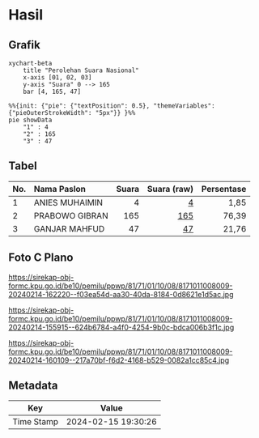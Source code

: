 # Hasil

## Grafik

```mermaid
xychart-beta
    title "Perolehan Suara Nasional"
    x-axis [01, 02, 03]
    y-axis "Suara" 0 --> 165
    bar [4, 165, 47]
```

```mermaid
%%{init: {"pie": {"textPosition": 0.5}, "themeVariables": {"pieOuterStrokeWidth": "5px"}} }%%
pie showData
    "1" : 4
    "2" : 165
    "3" : 47
```

## Tabel

| No. | Nama Paslon    | Suara | Suara (raw) | Persentase |
|:--- |:-------------- | -----:| -----------:| ----------:|
| 1   | ANIES MUHAIMIN | 4     | [4][p-1]    | 1,85       |
| 2   | PRABOWO GIBRAN | 165   | [165][p-2]  | 76,39      |
| 3   | GANJAR MAHFUD  | 47    | [47][p-3]   | 21,76      |


[p-1]: https://github.com/gigit-pemilu/pemilu-2024/blob/main/pilpres/hitung-suara/sub/81-maluku/sub/71-kota-ambon/sub/01-nusaniwe/sub/1008-benteng/sub/009-tps/sub/paslon-1.txt
[p-2]: https://github.com/gigit-pemilu/pemilu-2024/blob/main/pilpres/hitung-suara/sub/81-maluku/sub/71-kota-ambon/sub/01-nusaniwe/sub/1008-benteng/sub/009-tps/sub/paslon-2.txt
[p-3]: https://github.com/gigit-pemilu/pemilu-2024/blob/main/pilpres/hitung-suara/sub/81-maluku/sub/71-kota-ambon/sub/01-nusaniwe/sub/1008-benteng/sub/009-tps/sub/paslon-3.txt

## Foto C Plano

https://sirekap-obj-formc.kpu.go.id/be10/pemilu/ppwp/81/71/01/10/08/8171011008009-20240214-162220--f03ea54d-aa30-40da-8184-0d8621e1d5ac.jpg

https://sirekap-obj-formc.kpu.go.id/be10/pemilu/ppwp/81/71/01/10/08/8171011008009-20240214-155915--624b6784-a4f0-4254-9b0c-bdca006b3f1c.jpg

https://sirekap-obj-formc.kpu.go.id/be10/pemilu/ppwp/81/71/01/10/08/8171011008009-20240214-160109--217a70bf-f6d2-4168-b529-0082a1cc85c4.jpg


## Metadata

| Key        | Value               |
| ---------- | ------------------- |
| Time Stamp | 2024-02-15 19:30:26 |



